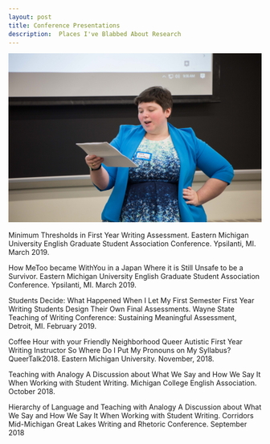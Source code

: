 ```yaml
---
layout: post
title: Conference Presentations
description:  Places I've Blabbed About Research
---
```


![Image](/assets/images/egsa.jpg "Vee")

Minimum Thresholds in First Year Writing Assessment. Eastern Michigan University English Graduate Student Association Conference. Ypsilanti, MI. March 2019. 

How MeToo became WithYou in a Japan Where it is Still Unsafe to be a Survivor. Eastern Michigan University English Graduate Student Association Conference. Ypsilanti, MI. March 2019.

Students Decide: What Happened When I Let My First Semester First Year Writing Students Design Their Own Final Assessments. Wayne State Teaching of Writing Conference: Sustaining Meaningful Assessment, Detroit, MI. February 2019.

Coffee Hour with your Friendly Neighborhood Queer Autistic First Year Writing Instructor So Where Do I Put My Pronouns on My Syllabus? QueerTalk2018. Eastern Michigan University. November, 2018.

Teaching with Analogy A Discussion about What We Say and How We Say It When Working with Student Writing. Michigan College English Association. October 2018.

Hierarchy of Language and Teaching with Analogy A Discussion about What We Say and How We Say It When Working with Student Writing. Corridors Mid-Michigan Great Lakes Writing and Rhetoric Conference. September 2018